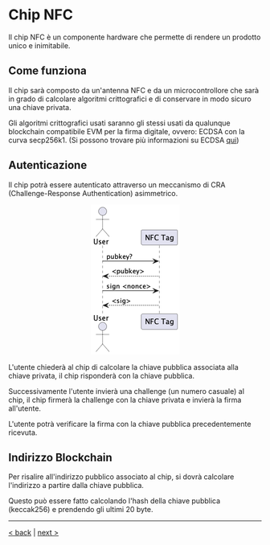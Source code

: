 # Chip NFC

Il chip NFC è un componente hardware che permette di rendere un prodotto unico e inimitabile.

## Come funziona

Il chip sarà composto da un'antenna NFC e da un microcontrollore che sarà in grado di calcolare algoritmi crittografici e di conservare in modo sicuro una chiave privata.

Gli algoritmi crittografici usati saranno gli stessi usati da qualunque blockchain compatibile EVM per la firma digitale, ovvero: ECDSA con la curva secp256k1. (Si possono trovare più informazioni su ECDSA [qui](https://en.wikipedia.org/wiki/Elliptic_Curve_Digital_Signature_Algorithm))

## Autenticazione

Il chip potrà essere autenticato attraverso un meccanismo di CRA (Challenge-Response Authentication) asimmetrico.

<p align="center">
  <img src="../diagrams/out/nfcCom/nfc_communication.png" alt="nfc communication"> 
</p>

L'utente chiederà al chip di calcolare la chiave pubblica associata alla chiave privata, il chip risponderà con la chiave pubblica.

Successivamente l'utente invierà una challenge (un numero casuale) al chip, il chip firmerà la challenge con la chiave privata e invierà la firma all'utente.

L'utente potrà verificare la firma con la chiave pubblica precedentemente ricevuta.

## Indirizzo Blockchain

Per risalire all'indirizzo pubblico associato al chip, si dovrà calcolare l'indirizzo a partire dalla chiave pubblica.

Questo può essere fatto calcolando l'hash della chiave pubblica (keccak256) e prendendo gli ultimi 20 byte.

<hr>

[< back](../README.md) | [next >](./smart_contract.md)